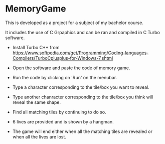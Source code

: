 # MemoryGame
 
This is developed as a project for a subject of my bachelor course.

It includes the use of C Grpaphics and can be ran and compiled in C Turbo software.

- Install Turbo C++ from https://www.softpedia.com/get/Programming/Coding-languages-Compilers/TurboCplusplus-for-Windows-7.shtml
- Open the software and paste the code of memory game. 
- Run the code by clicking on 'Run' on the menubar.

- Type a character corresponding to the tile/box you want to reveal. 
- Type another chanracter corresponding to the tile/box you think will reveal the same shape.
- Find all matching tiles by continuing to do so.
- 6 lives are provided and is shown by a hangman.
- The game will end either when all the matching tiles are revealed or when all the lives are lost.

